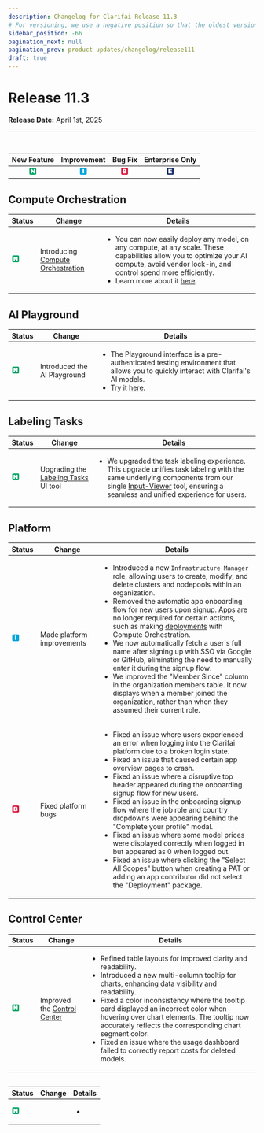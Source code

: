 ```yaml
---
description: Changelog for Clarifai Release 11.3
# For versioning, we use a negative position so that the oldest versions are displayed at the bottom. Any time you add a new version, increase the position by -1. 
sidebar_position: -66
pagination_next: null
pagination_prev: product-updates/changelog/release111
draft: true
---
```


# Release 11.3

**Release Date:** April 1st, 2025

<hr/>

<br />

| New Feature | Improvement | Bug Fix | Enterprise Only |
| :---: | :---: | :---: | :---: |
| ![new-feature](/img/new_feature.jpg) |![improvement](/img/improvement.jpg) | ![bug](/img/bug.jpg) | ![enterprise](/img/enterprise.jpg) |

## Compute Orchestration

|Status                                |Change                  |Details                    |
|--------------------------------------|------------------------|---------------------------|
| ![new-feature](/img/new_feature.jpg)  | Introducing [Compute Orchestration](https://www.clarifai.com/products/compute-orchestration) | <ul> <li> You can now easily deploy any model, on any compute, at any scale. These capabilities allow you to optimize your AI compute, avoid vendor lock-in, and control spend more efficiently. </li> <li> Learn more about it [here](https://docs.clarifai.com/compute/overview).</li></ul>  |  

##  AI Playground 

|Status                                |Change                  |Details                    |
|--------------------------------------|------------------------|---------------------------|
| ![new-feature](/img/new_feature.jpg) | Introduced the AI Playground | <ul> <li> The Playground interface is a pre-authenticated testing environment that allows you to quickly interact with Clarifai's AI models. </li> <li> Try it [here](https://clarifai.com/playground?model=Qwen2_5-VL-7B-Instruct). </li> </ul>  |   

## Labeling Tasks

|Status                                |Change                  |Details                    |
|--------------------------------------|------------------------|---------------------------|
| ![new-feature](/img/new_feature.jpg)  | Upgrading the [Labeling Tasks](https://docs.clarifai.com/portal-guide/labeling-tasks/create-a-task) UI tool | <ul> <li> We upgraded the task labeling experience. This upgrade unifies task labeling with the same underlying components from our single [Input-Viewer](https://docs.clarifai.com/portal-guide/input-viewer/) tool, ensuring a seamless and unified experience for users. </li> </ul>  |   

## Platform

|Status                                |Change                  |Details                    |
|--------------------------------------|------------------------|---------------------------|
| ![improvement](/img/improvement.jpg) | Made platform improvements | <ul> <li> Introduced a new `Infrastructure Manager` role, allowing users to create, modify, and delete clusters and nodepools within an organization.</li> <li> Removed the automatic app onboarding flow for new users upon signup. Apps are no longer required for certain actions, such as making [deployments](https://docs.clarifai.com/getting-started/first-deployment) with Compute Orchestration. </li> <li> We now automatically fetch a user's full name after signing up with SSO via Google or GitHub, eliminating the need to manually enter it during the signup flow.</li> <li> We improved the "Member Since" column in the organization members table. It now displays when a member joined the organization, rather than when they assumed their current role. </li> </ul>  |   
|![bug](/img/bug.jpg) | Fixed platform bugs | <ul> <li> Fixed an issue where users experienced an error when logging into the Clarifai platform due to a broken login state. </li> <li> Fixed an issue that caused certain app overview pages to crash. </li> <li> Fixed an issue where a disruptive top header appeared during the onboarding signup flow for new users. </li> <li>  Fixed an issue in the onboarding signup flow where the job role and country dropdowns were appearing behind the "Complete your profile" modal.</li> <li> Fixed an issue where some model prices were displayed correctly when logged in but appeared as 0 when logged out.</li> <li> Fixed an issue where clicking the "Select All Scopes" button when creating a PAT or adding an app contributor did not select the "Deployment" package.</li> </ul>  |   

## Control Center

|Status                                |Change                  |Details                    |
|--------------------------------------|------------------------|---------------------------|
| ![new-feature](/img/new_feature.jpg) | Improved the [Control Center](https://docs.clarifai.com/portal-guide/control-center/)  | <ul> <li> Refined table layouts for improved clarity and readability. </li> <li> Introduced a new multi-column tooltip for charts, enhancing data visibility and readability. </li> <li> Fixed a color inconsistency where the tooltip card displayed an incorrect color when hovering over chart elements. The tooltip now accurately reflects the corresponding chart segment color. </li> <li> Fixed an issue where the usage dashboard failed to correctly report costs for deleted models.</li> </ul>  |   

## 

|Status                                |Change                  |Details                    |
|--------------------------------------|------------------------|---------------------------|
| ![new-feature](/img/new_feature.jpg) |  | <ul> <li>  </li> </ul>  |